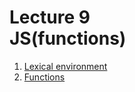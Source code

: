 <h1>
    Lecture 9<br> 
    <b>JS</b>(functions)
</h1>

<ol>
    <li>
        <a href="./01.md">Lexical environment</a>
    </li>
    <li>
        <a href="./02.md">Functions</a>
    </li>
</ol>